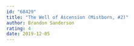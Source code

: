 ```yaml
---
id: "68429"
title: "The Well of Ascension (Mistborn, #2)"
author: Brandon Sanderson
rating: 4
date: 2019-12-05
---
```


	